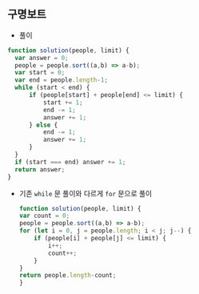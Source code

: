 ## 구명보트     
- 풀이    

```javascript    
function solution(people, limit) {
  var answer = 0;
  people = people.sort((a,b) => a-b);
  var start = 0;
  var end = people.length-1;
  while (start < end) {
      if (people[start] + people[end] <= limit) {
          start += 1;
          end -= 1;
          answer += 1;
      } else {
          end -= 1;
          answer += 1;
      }
  }
  if (start === end) answer += 1;
  return answer;
}
```     

- 기존 `while` 문 풀이와 다르게 `for` 문으로 풀이        

  ```javascript     
  function solution(people, limit) {
  var count = 0;
  people = people.sort((a,b) => a-b);
  for (let i = 0, j = people.length; i < j; j--) {
      if (people[i] + people[j] <= limit) {
          i++;
          count++;
      }
  }
  return people.length-count;
  }
  ```       
  
  
